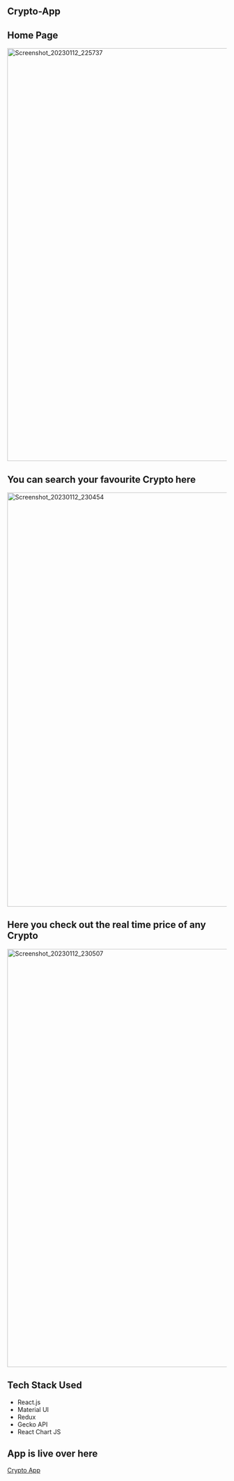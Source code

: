 ## Crypto-App

## Home Page

<img width="947" alt="Screenshot_20230112_225737" src="https://user-images.githubusercontent.com/108896457/212138500-1a5f3942-c3fa-4288-9b5f-265595466b28.png">

## <b>You can search your favourite Crypto here</b> 

<img width="950" alt="Screenshot_20230112_230454" src="https://user-images.githubusercontent.com/108896457/212138972-95e19d24-230a-4797-a4df-13665bc36f46.png">

## Here you check out the real time price of any Crypto

<img width="959" alt="Screenshot_20230112_230507" src="https://user-images.githubusercontent.com/108896457/212139487-f5c11226-a447-4272-b4cd-835f894c57e6.png">

## Tech Stack Used

- React.js
- Material UI
- Redux
- Gecko API
- React Chart JS

## App is live over here 
[Crypto App](https://crypto-bhaskar.netlify.app/)

